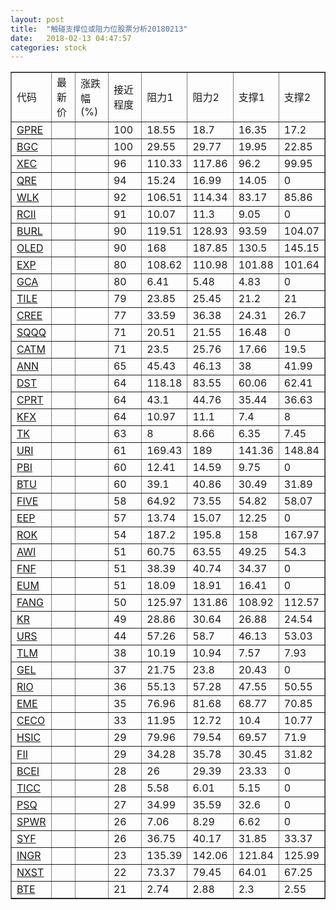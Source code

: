 ```yaml
---
layout: post
title:  "触碰支撑位或阻力位股票分析20180213"
date:   2018-02-13 04:47:57
categories: stock
---
```

<script type="text/javascript">
var stockList = []
stockList.push('gb_gpre');
stockList.push('gb_bgc');
stockList.push('gb_xec');
stockList.push('gb_qre');
stockList.push('gb_wlk');
stockList.push('gb_rcii');
stockList.push('gb_burl');
stockList.push('gb_oled');
stockList.push('gb_exp');
stockList.push('gb_gca');
stockList.push('gb_tile');
stockList.push('gb_cree');
stockList.push('gb_sqqq');
stockList.push('gb_catm');
stockList.push('gb_ann');
stockList.push('gb_dst');
stockList.push('gb_cprt');
stockList.push('gb_kfx');
stockList.push('gb_tk');
stockList.push('gb_uri');
stockList.push('gb_pbi');
stockList.push('gb_btu');
stockList.push('gb_five');
stockList.push('gb_eep');
stockList.push('gb_rok');
stockList.push('gb_awi');
stockList.push('gb_fnf');
stockList.push('gb_eum');
stockList.push('gb_fang');
stockList.push('gb_kr');
stockList.push('gb_urs');
stockList.push('gb_tlm');
stockList.push('gb_gel');
stockList.push('gb_rio');
stockList.push('gb_eme');
stockList.push('gb_ceco');
stockList.push('gb_hsic');
stockList.push('gb_fii');
stockList.push('gb_bcei');
stockList.push('gb_ticc');
stockList.push('gb_psq');
stockList.push('gb_spwr');
stockList.push('gb_syf');
stockList.push('gb_ingr');
stockList.push('gb_nxst');
stockList.push('gb_bte');
</script>
<table border="1">
 <tr>
 <td>代码</td>
 <td>最新价</td>
 <td>涨跌幅(%)</td>
 <td>接近程度</td>
 <td>阻力1</td>
 <td>阻力2</td>
 <td>支撑1</td>
 <td>支撑2</td>
</tr>
  <tr id="gpre" class="red">
  <td><a href="http://stock.finance.sina.com.cn/usstock/quotes/GPRE.html" target="_blank">GPRE</a></td><td></td><td></td><td>100</td><td>18.55</td><td>18.7</td><td>16.35</td><td>17.2</td></tr>
  <tr id="bgc" class="red">
  <td><a href="http://stock.finance.sina.com.cn/usstock/quotes/BGC.html" target="_blank">BGC</a></td><td></td><td></td><td>100</td><td>29.55</td><td>29.77</td><td>19.95</td><td>22.85</td></tr>
  <tr id="xec" class="green">
  <td><a href="http://stock.finance.sina.com.cn/usstock/quotes/XEC.html" target="_blank">XEC</a></td><td></td><td></td><td>96</td><td>110.33</td><td>117.86</td><td>96.2</td><td>99.95</td></tr>
  <tr id="qre" class="red">
  <td><a href="http://stock.finance.sina.com.cn/usstock/quotes/QRE.html" target="_blank">QRE</a></td><td></td><td></td><td>94</td><td>15.24</td><td>16.99</td><td>14.05</td><td>0</td></tr>
  <tr id="wlk" class="red">
  <td><a href="http://stock.finance.sina.com.cn/usstock/quotes/WLK.html" target="_blank">WLK</a></td><td></td><td></td><td>92</td><td>106.51</td><td>114.34</td><td>83.17</td><td>85.86</td></tr>
  <tr id="rcii" class="red">
  <td><a href="http://stock.finance.sina.com.cn/usstock/quotes/RCII.html" target="_blank">RCII</a></td><td></td><td></td><td>91</td><td>10.07</td><td>11.3</td><td>9.05</td><td>0</td></tr>
  <tr id="burl" class="red">
  <td><a href="http://stock.finance.sina.com.cn/usstock/quotes/BURL.html" target="_blank">BURL</a></td><td></td><td></td><td>90</td><td>119.51</td><td>128.93</td><td>93.59</td><td>104.07</td></tr>
  <tr id="oled" class="green">
  <td><a href="http://stock.finance.sina.com.cn/usstock/quotes/OLED.html" target="_blank">OLED</a></td><td></td><td></td><td>90</td><td>168</td><td>187.85</td><td>130.5</td><td>145.15</td></tr>
  <tr id="exp" class="green">
  <td><a href="http://stock.finance.sina.com.cn/usstock/quotes/EXP.html" target="_blank">EXP</a></td><td></td><td></td><td>80</td><td>108.62</td><td>110.98</td><td>101.88</td><td>101.64</td></tr>
  <tr id="gca" class="green">
  <td><a href="http://stock.finance.sina.com.cn/usstock/quotes/GCA.html" target="_blank">GCA</a></td><td></td><td></td><td>80</td><td>6.41</td><td>5.48</td><td>4.83</td><td>0</td></tr>
  <tr id="tile" class="red">
  <td><a href="http://stock.finance.sina.com.cn/usstock/quotes/TILE.html" target="_blank">TILE</a></td><td></td><td></td><td>79</td><td>23.85</td><td>25.45</td><td>21.2</td><td>21</td></tr>
  <tr id="cree" class="red">
  <td><a href="http://stock.finance.sina.com.cn/usstock/quotes/CREE.html" target="_blank">CREE</a></td><td></td><td></td><td>77</td><td>33.59</td><td>36.38</td><td>24.31</td><td>26.7</td></tr>
  <tr id="sqqq" class="red">
  <td><a href="http://stock.finance.sina.com.cn/usstock/quotes/SQQQ.html" target="_blank">SQQQ</a></td><td></td><td></td><td>71</td><td>20.51</td><td>21.55</td><td>16.48</td><td>0</td></tr>
  <tr id="catm" class="red">
  <td><a href="http://stock.finance.sina.com.cn/usstock/quotes/CATM.html" target="_blank">CATM</a></td><td></td><td></td><td>71</td><td>23.5</td><td>25.76</td><td>17.66</td><td>19.5</td></tr>
  <tr id="ann" class="red">
  <td><a href="http://stock.finance.sina.com.cn/usstock/quotes/ANN.html" target="_blank">ANN</a></td><td></td><td></td><td>65</td><td>45.43</td><td>46.13</td><td>38</td><td>41.99</td></tr>
  <tr id="dst" class="red">
  <td><a href="http://stock.finance.sina.com.cn/usstock/quotes/DST.html" target="_blank">DST</a></td><td></td><td></td><td>64</td><td>118.18</td><td>83.55</td><td>60.06</td><td>62.41</td></tr>
  <tr id="cprt" class="red">
  <td><a href="http://stock.finance.sina.com.cn/usstock/quotes/CPRT.html" target="_blank">CPRT</a></td><td></td><td></td><td>64</td><td>43.1</td><td>44.76</td><td>35.44</td><td>36.63</td></tr>
  <tr id="kfx" class="green">
  <td><a href="http://stock.finance.sina.com.cn/usstock/quotes/KFX.html" target="_blank">KFX</a></td><td></td><td></td><td>64</td><td>10.97</td><td>11.1</td><td>7.4</td><td>8</td></tr>
  <tr id="tk" class="red">
  <td><a href="http://stock.finance.sina.com.cn/usstock/quotes/TK.html" target="_blank">TK</a></td><td></td><td></td><td>63</td><td>8</td><td>8.66</td><td>6.35</td><td>7.45</td></tr>
  <tr id="uri" class="red">
  <td><a href="http://stock.finance.sina.com.cn/usstock/quotes/URI.html" target="_blank">URI</a></td><td></td><td></td><td>61</td><td>169.43</td><td>189</td><td>141.36</td><td>148.84</td></tr>
  <tr id="pbi" class="red">
  <td><a href="http://stock.finance.sina.com.cn/usstock/quotes/PBI.html" target="_blank">PBI</a></td><td></td><td></td><td>60</td><td>12.41</td><td>14.59</td><td>9.75</td><td>0</td></tr>
  <tr id="btu" class="red">
  <td><a href="http://stock.finance.sina.com.cn/usstock/quotes/BTU.html" target="_blank">BTU</a></td><td></td><td></td><td>60</td><td>39.1</td><td>40.86</td><td>30.49</td><td>31.89</td></tr>
  <tr id="five" class="red">
  <td><a href="http://stock.finance.sina.com.cn/usstock/quotes/FIVE.html" target="_blank">FIVE</a></td><td></td><td></td><td>58</td><td>64.92</td><td>73.55</td><td>54.82</td><td>58.07</td></tr>
  <tr id="eep" class="red">
  <td><a href="http://stock.finance.sina.com.cn/usstock/quotes/EEP.html" target="_blank">EEP</a></td><td></td><td></td><td>57</td><td>13.74</td><td>15.07</td><td>12.25</td><td>0</td></tr>
  <tr id="rok" class="red">
  <td><a href="http://stock.finance.sina.com.cn/usstock/quotes/ROK.html" target="_blank">ROK</a></td><td></td><td></td><td>54</td><td>187.2</td><td>195.8</td><td>158</td><td>167.97</td></tr>
  <tr id="awi" class="red">
  <td><a href="http://stock.finance.sina.com.cn/usstock/quotes/AWI.html" target="_blank">AWI</a></td><td></td><td></td><td>51</td><td>60.75</td><td>63.55</td><td>49.25</td><td>54.3</td></tr>
  <tr id="fnf" class="red">
  <td><a href="http://stock.finance.sina.com.cn/usstock/quotes/FNF.html" target="_blank">FNF</a></td><td></td><td></td><td>51</td><td>38.39</td><td>40.74</td><td>34.37</td><td>0</td></tr>
  <tr id="eum" class="red">
  <td><a href="http://stock.finance.sina.com.cn/usstock/quotes/EUM.html" target="_blank">EUM</a></td><td></td><td></td><td>51</td><td>18.09</td><td>18.91</td><td>16.41</td><td>0</td></tr>
  <tr id="fang" class="green">
  <td><a href="http://stock.finance.sina.com.cn/usstock/quotes/FANG.html" target="_blank">FANG</a></td><td></td><td></td><td>50</td><td>125.97</td><td>131.86</td><td>108.92</td><td>112.57</td></tr>
  <tr id="kr" class="green">
  <td><a href="http://stock.finance.sina.com.cn/usstock/quotes/KR.html" target="_blank">KR</a></td><td></td><td></td><td>49</td><td>28.86</td><td>30.64</td><td>26.88</td><td>24.54</td></tr>
  <tr id="urs" class="green">
  <td><a href="http://stock.finance.sina.com.cn/usstock/quotes/URS.html" target="_blank">URS</a></td><td></td><td></td><td>44</td><td>57.26</td><td>58.7</td><td>46.13</td><td>53.03</td></tr>
  <tr id="tlm" class="green">
  <td><a href="http://stock.finance.sina.com.cn/usstock/quotes/TLM.html" target="_blank">TLM</a></td><td></td><td></td><td>38</td><td>10.19</td><td>10.94</td><td>7.57</td><td>7.93</td></tr>
  <tr id="gel" class="green">
  <td><a href="http://stock.finance.sina.com.cn/usstock/quotes/GEL.html" target="_blank">GEL</a></td><td></td><td></td><td>37</td><td>21.75</td><td>23.8</td><td>20.43</td><td>0</td></tr>
  <tr id="rio" class="green">
  <td><a href="http://stock.finance.sina.com.cn/usstock/quotes/RIO.html" target="_blank">RIO</a></td><td></td><td></td><td>36</td><td>55.13</td><td>57.28</td><td>47.55</td><td>50.55</td></tr>
  <tr id="eme" class="red">
  <td><a href="http://stock.finance.sina.com.cn/usstock/quotes/EME.html" target="_blank">EME</a></td><td></td><td></td><td>35</td><td>76.96</td><td>81.68</td><td>68.77</td><td>70.85</td></tr>
  <tr id="ceco" class="red">
  <td><a href="http://stock.finance.sina.com.cn/usstock/quotes/CECO.html" target="_blank">CECO</a></td><td></td><td></td><td>33</td><td>11.95</td><td>12.72</td><td>10.4</td><td>10.77</td></tr>
  <tr id="hsic" class="green">
  <td><a href="http://stock.finance.sina.com.cn/usstock/quotes/HSIC.html" target="_blank">HSIC</a></td><td></td><td></td><td>29</td><td>79.96</td><td>79.54</td><td>69.57</td><td>71.9</td></tr>
  <tr id="fii" class="green">
  <td><a href="http://stock.finance.sina.com.cn/usstock/quotes/FII.html" target="_blank">FII</a></td><td></td><td></td><td>29</td><td>34.28</td><td>35.78</td><td>30.45</td><td>31.82</td></tr>
  <tr id="bcei" class="red">
  <td><a href="http://stock.finance.sina.com.cn/usstock/quotes/BCEI.html" target="_blank">BCEI</a></td><td></td><td></td><td>28</td><td>26</td><td>29.39</td><td>23.33</td><td>0</td></tr>
  <tr id="ticc" class="red">
  <td><a href="http://stock.finance.sina.com.cn/usstock/quotes/TICC.html" target="_blank">TICC</a></td><td></td><td></td><td>28</td><td>5.58</td><td>6.01</td><td>5.15</td><td>0</td></tr>
  <tr id="psq" class="red">
  <td><a href="http://stock.finance.sina.com.cn/usstock/quotes/PSQ.html" target="_blank">PSQ</a></td><td></td><td></td><td>27</td><td>34.99</td><td>35.59</td><td>32.6</td><td>0</td></tr>
  <tr id="spwr" class="green">
  <td><a href="http://stock.finance.sina.com.cn/usstock/quotes/SPWR.html" target="_blank">SPWR</a></td><td></td><td></td><td>26</td><td>7.06</td><td>8.29</td><td>6.62</td><td>0</td></tr>
  <tr id="syf" class="red">
  <td><a href="http://stock.finance.sina.com.cn/usstock/quotes/SYF.html" target="_blank">SYF</a></td><td></td><td></td><td>26</td><td>36.75</td><td>40.17</td><td>31.85</td><td>33.37</td></tr>
  <tr id="ingr" class="green">
  <td><a href="http://stock.finance.sina.com.cn/usstock/quotes/INGR.html" target="_blank">INGR</a></td><td></td><td></td><td>23</td><td>135.39</td><td>142.06</td><td>121.84</td><td>125.99</td></tr>
  <tr id="nxst" class="red">
  <td><a href="http://stock.finance.sina.com.cn/usstock/quotes/NXST.html" target="_blank">NXST</a></td><td></td><td></td><td>22</td><td>73.37</td><td>79.45</td><td>64.01</td><td>67.25</td></tr>
  <tr id="bte" class="green">
  <td><a href="http://stock.finance.sina.com.cn/usstock/quotes/BTE.html" target="_blank">BTE</a></td><td></td><td></td><td>21</td><td>2.74</td><td>2.88</td><td>2.3</td><td>2.55</td></tr>
</table>
